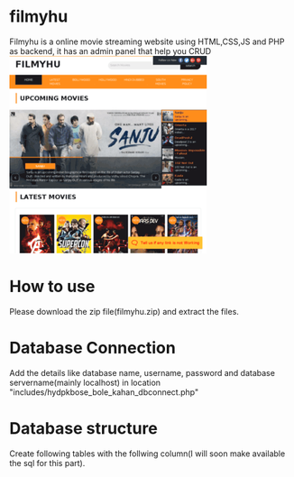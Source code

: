 # filmyhu
Filmyhu is a online movie streaming website using HTML,CSS,JS and PHP as backend, it has an admin panel that help you CRUD
![UI of Filmyhu Index page](https://raw.githubusercontent.com/techievivek/filmyhu/master/filmyhu.com.png)
# How to use
Please download the zip file(filmyhu.zip) and extract the files.
# Database Connection
Add the details like database name, username, password and database servername(mainly localhost) in location "includes/hydpkbose_bole_kahan_dbconnect.php"
# Database structure
Create following tables with the follwing column(I will soon make available the sql for this part).
